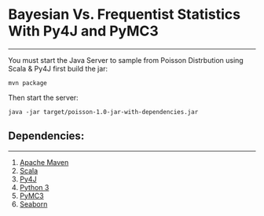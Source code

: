 # Bayesian Vs. Frequentist Statistics With Py4J and PyMC3
----------

You must start the Java Server to sample from Poisson Distrbution using Scala & Py4J first build the jar:

	mvn package

Then start the server:

	java -jar target/poisson-1.0-jar-with-dependencies.jar


## Dependencies:
----------
1. [Apache Maven](https://maven.apache.org/)
2. [Scala](https://www.scala-lang.org/)
3. [Py4J](https://www.py4j.org/)
4. [Python 3](https://www.python.org/)
5. [PyMC3](https://docs.pymc.io/)
6. [Seaborn](https://seaborn.pydata.org/)




